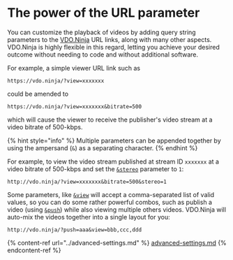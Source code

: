 # The power of the URL parameter

You can customize the playback of videos by adding query string parameters to the [VDO.Ninja](https://vdo.ninja) URL links, along with many other aspects. VDO.Ninja is highly flexible in this regard, letting you achieve your desired outcome without needing to code and without additional software.

For example, a simple viewer URL link such as

```
https://vdo.ninja/?view=xxxxxxx
```

could be amended to

```
https://vdo.ninja/?view=xxxxxxx&bitrate=500
```

which will cause the viewer to receive the publisher's video stream at a video bitrate of 500-kbps.

{% hint style="info" %}
Multiple parameters can be appended together by using the ampersand (`&`) as a separating character.&#x20;
{% endhint %}

For example, to view the video stream published at stream ID `xxxxxxx` at a video bitrate of 500-kbps and set the [`&stereo`](../advanced-settings/audio-parameters/stereo.md) parameter to `1`:

```
http://vdo.ninja/?view=xxxxxxx&bitrate=500&stereo=1
```

Some parameters, like [`&view`](../advanced-settings/view-parameters/view.md) will accept a comma-separated list of valid values, so you can do some rather powerful combos, such as publish a video (using [`&push`](../source-settings/push.md)) while also viewing multiple others videos. VDO.Ninja will auto-mix the videos together into a single layout for you:

```
http://vdo.ninja/?push=aaa&view=bbb,ccc,ddd
```

{% content-ref url="../advanced-settings.md" %}
[advanced-settings.md](../advanced-settings.md)
{% endcontent-ref %}
